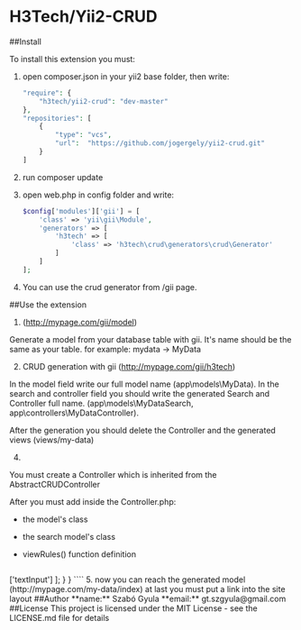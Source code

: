 # H3Tech/Yii2-CRUD #

##Install

To install this extension you must:

1. open composer.json in your yii2 base folder, then write: 
	````php
	"require": {
		"h3tech/yii2-crud": "dev-master"
    },
	"repositories": [
        {
            "type": "vcs",
            "url":  "https://github.com/jogergely/yii2-crud.git"
        }
    ]
	````

2. run composer update

3. open web.php in config folder and write:
	````php
	$config['modules']['gii'] = [
        'class' => 'yii\gii\Module',
        'generators' => [
            'h3tech' => [
                'class' => 'h3tech\crud\generators\crud\Generator'
            ]
        ]
    ];
	````

4. You can use the crud generator from /gii page.

##Use the extension

1. (http://mypage.com/gii/model)

Generate a model from your database table with gii. It's name should be the same as your table. for example: mydata -> MyData 

2. CRUD generation with gii (http://mypage.com/gii/h3tech)

 In the model field write our full model name (app\models\MyData). In the search and controller field you should write the generated Search and  Controller full name. (app\models\MyDataSearch, app\controllers\MyDataController).

After the generation you should delete the Controller and the generated views (views/my-data)

4. 
You must create a Controller which is inherited from the AbstractCRUDController

After you must add inside the Controller.php:

* the model's class
* the search model's class
* viewRules() function definition


	````php
<?php
 
namespace app\controllers;
 
use h3tech\crud\controllers\AbstractCRUDController;
 
class TestDataController extends AbstractCRUDController
{
    protected static $MODEL = 'app\models\TestData';
    protected static $SEARCH_MODEL = 'app\models\TestDataSearch';
 
    public static function viewRules() {
        return [
            'data' => ['textInput']
        ];
    }
}
````

5. now you can reach the generated model (http://mypage.com/my-data/index)

at last you must put a link into the site layout

##Author

**name:** Szabó Gyula
**email:** gt.szgyula@gmail.com

##License

This project is licensed under the MIT License - see the LICENSE.md file for details
